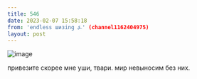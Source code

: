 ```yaml
---
title: 546
date: 2023-02-07 15:58:18
from: 'endless шизing ⍼' (channel1162404975)
layout: post
---
```


![image](photos/photo_18@07-02-2023_15-58-18.jpg)

привезите скорее мне уши, твари. мир невыносим без них.
